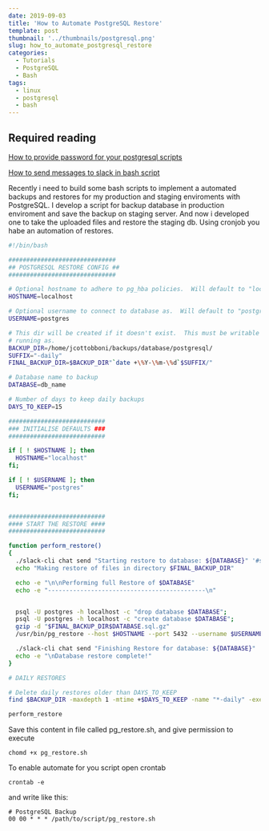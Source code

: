 ```yaml
---
date: 2019-09-03
title: 'How to Automate PostgreSQL Restore'
template: post
thumbnail: '../thumbnails/postgresql.png'
slug: how_to_automate_postgresql_restore
categories:
  - Tutorials
  - PostgreSQL
  - Bash
tags:
  - linux
  - postgresql
  - bash
---
```



## Required reading
[How to provide password for your postgresql scripts](https://joaocarlos.dev/how_to_provide_password_for_your_postgresql_scripts/)

[How to send messages to slack in bash script](https://joaocarlos.dev/how-to-send-messages-slack-in-bash-scripts/)

Recently i need to build some bash scripts to implement a automated backups and restores for my production and staging enviroments with PostgreSQL. I develop a script for backup database in production enviroment and save the backup on staging server.
And now i developed one to take the uploaded files and restore the staging db.
Using cronjob you habe an automation of restores.


```bash
#!/bin/bash

##############################
## POSTGRESQL RESTORE CONFIG ##
##############################

# Optional hostname to adhere to pg_hba policies.  Will default to "localhost" if none specified.
HOSTNAME=localhost

# Optional username to connect to database as.  Will default to "postgres" if none specified.
USERNAME=postgres

# This dir will be created if it doesn't exist.  This must be writable by the user the script is
# running as.
BACKUP_DIR=/home/jcottobboni/backups/database/postgresql/
SUFFIX="-daily"
FINAL_BACKUP_DIR=$BACKUP_DIR"`date +\%Y-\%m-\%d`$SUFFIX/"

# Database name to backup
DATABASE=db_name

# Number of days to keep daily backups
DAYS_TO_KEEP=15

###########################
### INITIALISE DEFAULTS ###
###########################

if [ ! $HOSTNAME ]; then
  HOSTNAME="localhost"
fi;

if [ ! $USERNAME ]; then
  USERNAME="postgres"
fi;


###########################
#### START THE RESTORE ####
###########################

function perform_restore()
{
  ./slack-cli chat send "Starting restore to database: ${DATABASE}" '#slack-channel-name'
  echo "Making restore of files in directory $FINAL_BACKUP_DIR"

  echo -e "\n\nPerforming full Restore of $DATABASE"
  echo -e "--------------------------------------------\n"


  psql -U postgres -h localhost -c "drop database $DATABASE";
  psql -U postgres -h localhost -c "create database $DATABASE";
  gzip -d "$FINAL_BACKUP_DIR$DATABASE.sql.gz"
  /usr/bin/pg_restore --host $HOSTNAME --port 5432 --username $USERNAME --dbname $DATABASE "$FINAL_BACKUP_DIR$DATABASE.sql.gz"

  ./slack-cli chat send "Finishing Restore for database: ${DATABASE}" '#slack-channel-name'
  echo -e "\nDatabase restore complete!"
}

# DAILY RESTORES

# Delete daily restores older than DAYS_TO_KEEP
find $BACKUP_DIR -maxdepth 1 -mtime +$DAYS_TO_KEEP -name "*-daily" -exec rm -rf '{}' ';'

perform_restore

```
Save this content in file called pg_restore.sh, and give permission to execute


```terminal
chomd +x pg_restore.sh
```

To enable automate for you script open crontab

```terminal
crontab -e
```

and write like this:

```terminal
# PostgreSQL Backup
00 00 * * * /path/to/script/pg_restore.sh
```
